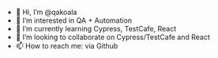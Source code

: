 - 👋 Hi, I’m @qakoala
- 👀 I’m interested in QA + Automation
- 🌱 I’m currently learning Cypress, TestCafe, React
- 💞️ I’m looking to collaborate on Cypress/TestCafe and React
- 📫 How to reach me: via Github

<!---
qakoala/qakoala is a ✨ special ✨ repository because its `README.md` (this file) appears on your GitHub profile.
You can click the Preview link to take a look at your changes.
--->
